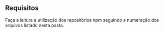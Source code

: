 ## Requisitos

Faça a leitura e utilização dos repositórios npm seguindo a numeração dos arquivos listado nesta pasta.